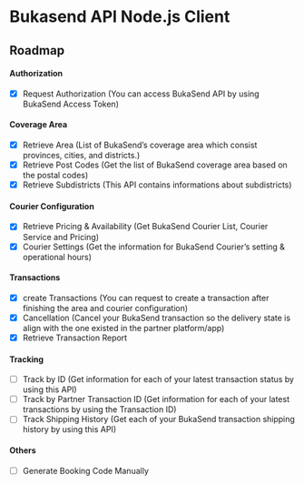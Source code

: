 # Bukasend API Node.js Client

## Roadmap

#### Authorization
- [X] Request Authorization (You can access BukaSend API by using BukaSend Access Token)

#### Coverage Area
- [X] Retrieve Area (List of BukaSend’s coverage area which consist provinces, cities, and districts.)
- [X] Retrieve Post Codes (Get the list of BukaSend coverage area based on the postal codes)
- [X] Retrieve Subdistricts (This API contains informations about subdistricts)

#### Courier Configuration
- [X] Retrieve Pricing & Availability (Get BukaSend Courier List, Courier Service and Pricing)
- [X] Courier Settings (Get the information for BukaSend Courier’s setting & operational hours)

#### Transactions
- [X] create Transactions (You can request to create a transaction after finishing the area and courier configuration)
- [X] Cancellation (Cancel your BukaSend transaction so the delivery state is align with the one existed in the partner platform/app)
- [X] Retrieve Transaction Report

#### Tracking
- [ ] Track by ID (Get information for each of your latest transaction status by using this API)
- [ ] Track by Partner Transaction ID (Get information for each of your latest transactions by using the Transaction ID)
- [ ] Track Shipping History (Get each of your BukaSend transaction shipping history by using this API)

#### Others
- [ ] Generate Booking Code Manually